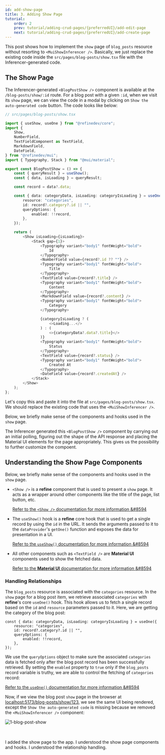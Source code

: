 ```yaml
---
id: add-show-page
title: 3. Adding Show Page
tutorial:
    order: 2
    prev: tutorial/adding-crud-pages/{preferredUI}/add-edit-page
    next: tutorial/adding-crud-pages/{preferredUI}/add-create-page
---
```


This post shows how to implement the `show` page of `blog_posts` resource without resorting to `<MuiShowInferencer />`. Basically, we just replace the existing code inside the `src/pages/blog-posts/show.tsx` file with the Inferencer-generated code.


## The Show Page

The Inferencer-generated `<BlogPostShow />` component is available at the `/blog-posts/show/:id` route. For a blog post with a given `:id`, when we visit its `show` page, we can view the code in a modal by clicking on `Show the auto-generated code` button. The code looks like below:

```TypeScript
// src/pages/blog-posts/show.tsx

import { useShow, useOne } from "@refinedev/core";
import {
    Show,
    NumberField,
    TextFieldComponent as TextField,
    MarkdownField,
    DateField,
} from "@refinedev/mui";
import { Typography, Stack } from "@mui/material";

export const BlogPostShow = () => {
    const { queryResult } = useShow();
    const { data, isLoading } = queryResult;

    const record = data?.data;

    const { data: categoryData, isLoading: categoryIsLoading } = useOne({
        resource: "categories",
        id: record?.category?.id || "",
        queryOptions: {
            enabled: !!record,
        },
    });

    return (
        <Show isLoading={isLoading}>
            <Stack gap={1}>
                <Typography variant="body1" fontWeight="bold">
                    Id
                </Typography>
                <NumberField value={record?.id ?? ""} />
                <Typography variant="body1" fontWeight="bold">
                    Title
                </Typography>
                <TextField value={record?.title} />
                <Typography variant="body1" fontWeight="bold">
                    Content
                </Typography>
                <MarkdownField value={record?.content} />
                <Typography variant="body1" fontWeight="bold">
                    Category
                </Typography>

                {categoryIsLoading ? (
                    <>Loading...</>
                ) : (
                    <>{categoryData?.data?.title}</>
                )}
                <Typography variant="body1" fontWeight="bold">
                    Status
                </Typography>
                <TextField value={record?.status} />
                <Typography variant="body1" fontWeight="bold">
                    Created At
                </Typography>
                <DateField value={record?.createdAt} />
            </Stack>
        </Show>
    );
};
```

Let's copy this and paste it into the file at `src/pages/blog-posts/show.tsx`. We should replace the existing code that uses the `<MuiShowInferencer />`.

Below, we briefly make sense of the components and hooks used in the `show` page.

The Inferencer generated this `<BlogPostShow />` component by carrying out an initial polling, figuring out the shape of the API response and placing the Material UI elements for the page appropriately. This gives us the possibility to further customize the compoent.


## Understanding the Show Page Components

Below, we briefly make sense of the components and hooks used in the `show` page.

-   `<Show />` is a **refine** component that is used to present a `show` page. It acts as a wrapper around other components like the title of the page, list button, etc.

    [Refer to the `<Show />` documentation for more information &#8594](/docs/api-reference/mui/components/basic-views/show/)

-   The `useShow()` hook is a **refine** core hook that is used to get a single record by using the `id` in the URL. It sends the arguments passed to it to the `dataProvider`'s `getOne()` function and exposes the data for presentation in a UI.

    [Refer to the `useShow()` documentation for more information &#8594](/docs/api-reference/core/hooks/show/useShow/)

-   All other components such as `<TextField />` are **Material UI** components used to show the fetched data.

    [Refer to the **Material UI** documentation for more information &#8594](https://mui.com/)


### Handling Relationships

The `blog_posts` resource is associated with the `categories` resource. In the `show` page for a blog post item, we retrieve associated `categories` with **refine**'s core `useOne()` hook. This hook allows us to fetch a single record based on the `id` and `resource` parameters passed to it. Here, we are getting the category of the blog post:

```tsx
const { data: categoryData, isLoading: categoryIsLoading } = useOne({
    resource: "categories",
    id: record?.category?.id || "",
    queryOptions: {
        enabled: !!record,
    },
});
```

We use the `queryOptions` object to make sure the associated `categories` data is fetched only after the blog post record has been successfully retrieved. By setting the `enabled` property to `true` only if the `blog_posts` record variable is truthy, we are able to control the fetching of `categories` record:

[Refer to the `useOne()` documentation for more information &#8594](/docs/api-reference/core/hooks/data/useOne/)

Now, if we view the blog post `show` page in the browser at <a href="http://localhost:5173/blog-posts/show/123" rel="noopener noreferrer nofollow">localhost:5173/blog-posts/show/123</a>, we see the same UI being rendered, except the `Show the auto-generated code` is missing because we removed the `<MuiShowInferencer />` component:

![1-blog-post-show](https://imgbox.com/UC3BP4fY)

<br/>
<br/>

<Checklist>

<ChecklistItem id="add-show-page-mui">
I added the show page to the app.
</ChecklistItem>
<ChecklistItem id="add-show-page-mui-2">
I understood the show page components and hooks.
</ChecklistItem>
<ChecklistItem id="add-show-page-mui-3">
I understood the relationship handling.
</ChecklistItem>

</Checklist>
